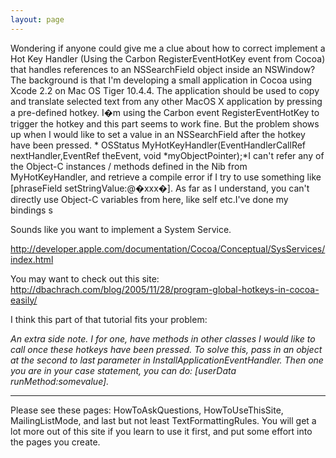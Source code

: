 ```yaml
---
layout: page
---
```


Wondering if anyone could give me a clue about how to correct implement a Hot Key Handler (Using the Carbon RegisterEventHotKey event from Cocoa) that handles references to an NSSearchField object inside an NSWindow? The background is that I'm developing a small application in Cocoa using Xcode 2.2 on Mac OS Tiger 10.4.4. The application should be used to copy and translate selected text from any other MacOS X application by pressing a pre-defined hotkey. I�m using the Carbon event RegisterEventHotKey to trigger the hotkey and this part seems to work fine.  But the problem shows up when I would like to set a value in an NSSearchField after the hotkey have been pressed. * OSStatus MyHotKeyHandler(EventHandlerCallRef nextHandler,EventRef theEvent, void *myObjectPointer);*I can't refer any of the Object-C instances / methods defined in the Nib from MyHotKeyHandler, and retrieve a compile error if I try to use something like [phraseField setStringValue:@�xxx�]. As far as I understand, you can't directly use Object-C variables from here, like self etc.I've done my bindings	s

Sounds like you want to implement a System Service.

http://developer.apple.com/documentation/Cocoa/Conceptual/SysServices/index.html

You may want to check out this site: http://dbachrach.com/blog/2005/11/28/program-global-hotkeys-in-cocoa-easily/ 

I think this part of that tutorial fits your problem:

*An extra side note. I for one, have methods in other classes I would like to call once these hotkeys have been pressed. To solve this, pass in an object at the second to last parameter in InstallApplicationEventHandler. Then one you are in your case statement, you can do: [userData runMethod:somevalue].*


----
Please see these pages: HowToAskQuestions, HowToUseThisSite, MailingListMode, and last but not least TextFormattingRules. You will get a lot more out of this site if you learn to use it first, and put some effort into the pages you create.
